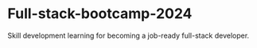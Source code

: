 # Full-stack-bootcamp-2024
Skill development learning for becoming a job-ready full-stack developer.
